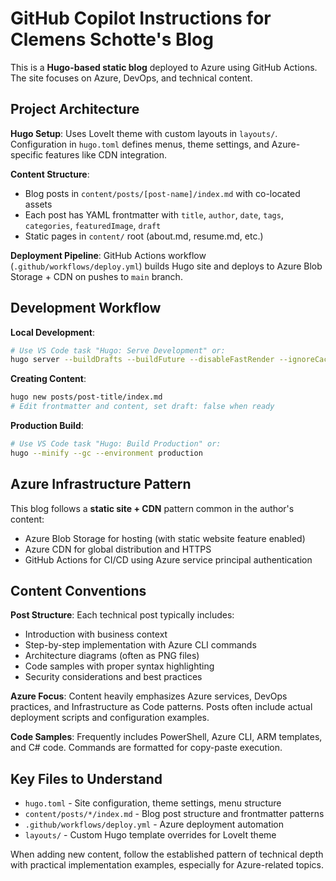 # GitHub Copilot Instructions for Clemens Schotte's Blog

This is a **Hugo-based static blog** deployed to Azure using GitHub Actions. The site focuses on Azure, DevOps, and technical content.

## Project Architecture

**Hugo Setup**: Uses LoveIt theme with custom layouts in `layouts/`. Configuration in `hugo.toml` defines menus, theme settings, and Azure-specific features like CDN integration.

**Content Structure**: 
- Blog posts in `content/posts/[post-name]/index.md` with co-located assets
- Each post has YAML frontmatter with `title`, `author`, `date`, `tags`, `categories`, `featuredImage`, `draft`
- Static pages in `content/` root (about.md, resume.md, etc.)

**Deployment Pipeline**: GitHub Actions workflow (`.github/workflows/deploy.yml`) builds Hugo site and deploys to Azure Blob Storage + CDN on pushes to `main` branch.

## Development Workflow

**Local Development**:
```bash
# Use VS Code task "Hugo: Serve Development" or:
hugo server --buildDrafts --buildFuture --disableFastRender --ignoreCache --watch
```

**Creating Content**:
```bash
hugo new posts/post-title/index.md
# Edit frontmatter and content, set draft: false when ready
```

**Production Build**:
```bash
# Use VS Code task "Hugo: Build Production" or:
hugo --minify --gc --environment production
```

## Azure Infrastructure Pattern

This blog follows a **static site + CDN** pattern common in the author's content:
- Azure Blob Storage for hosting (with static website feature enabled)
- Azure CDN for global distribution and HTTPS
- GitHub Actions for CI/CD using Azure service principal authentication

## Content Conventions

**Post Structure**: Each technical post typically includes:
- Introduction with business context
- Step-by-step implementation with Azure CLI commands
- Architecture diagrams (often as PNG files)
- Code samples with proper syntax highlighting
- Security considerations and best practices

**Azure Focus**: Content heavily emphasizes Azure services, DevOps practices, and Infrastructure as Code patterns. Posts often include actual deployment scripts and configuration examples.

**Code Samples**: Frequently includes PowerShell, Azure CLI, ARM templates, and C# code. Commands are formatted for copy-paste execution.

## Key Files to Understand

- `hugo.toml` - Site configuration, theme settings, menu structure
- `content/posts/*/index.md` - Blog post structure and frontmatter patterns
- `.github/workflows/deploy.yml` - Azure deployment automation
- `layouts/` - Custom Hugo template overrides for LoveIt theme

When adding new content, follow the established pattern of technical depth with practical implementation examples, especially for Azure-related topics.
